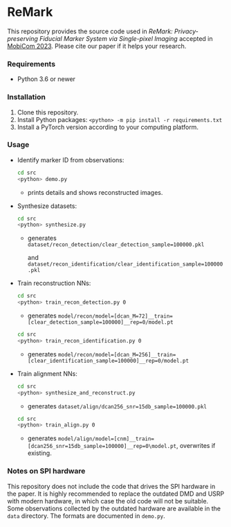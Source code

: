 # ReMark
This repository provides the source code used in *ReMark: Privacy-preserving Fiducial Marker System via Single-pixel Imaging* accepted in [MobiCom 2023](https://sigmobile.org/mobicom/2023/index.html). Please cite our paper if it helps your research.

### Requirements

* Python 3.6 or newer

### Installation

1. Clone this repository.
2. Install Python packages: `<python> -m pip install -r requirements.txt`
3. Install a PyTorch version according to your computing platform.

### Usage

* Identify marker ID from observations:

  ```bash
  cd src
  <python> demo.py
  ```

  * prints details and shows reconstructed images.

* Synthesize datasets:

  ```bash
  cd src
  <python> synthesize.py
  ```

  * generates `dataset/recon_detection/clear_detection_sample=100000.pkl`

    and `dataset/recon_identification/clear_identification_sample=100000.pkl`

* Train reconstruction NNs:

  ```bash
  cd src
  <python> train_recon_detection.py 0
  ```

  * generates `model/recon/model=[dcan_M=72]__train=[clear_detection_sample=100000]__rep=0/model.pt`

  ```bash
  cd src
  <python> train_recon_identification.py 0
  ```

  * generates `model/recon/model=[dcan_M=256]__train=[clear_identification_sample=100000]__rep=0/model.pt`

* Train alignment NNs:

  ```bash
  cd src
  <python> synthesize_and_reconstruct.py
  ```

  * generates `dataset/align/dcan256_snr=15db_sample=100000.pkl`

  ```bash
  cd src
  <python> train_align.py 0
  ```

  * generates `model/align/model=[cnm]__train=[dcan256_snr=15db_sample=100000]__rep=0\model.pt`,
    overwrites if existing.

### Notes on SPI hardware

This repository does not include the code that drives the SPI hardware in the paper. It is highly recommended to replace the outdated DMD and USRP with modern hardware, in which case the old code will not be suitable. Some observations collected by the outdated hardware are available in the `data` directory. The formats are documented in `demo.py`.
